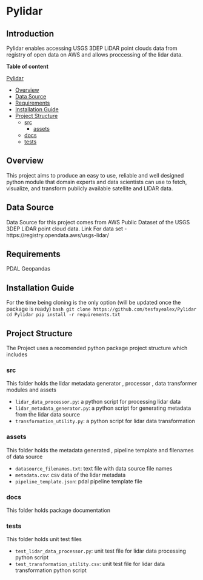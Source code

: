 # Pylidar

## Introduction

<p>
 Pylidar enables accessing USGS 3DEP LiDAR point clouds data from registry of open data on AWS and allows proccessing of the lidar data.
</p>


**Table of content**

 [Pylidar](#Pylidar)
  - [Overview](#overview)
  - [Data Source](#data-Source)
  - [Requirements](#requirements)
  - [Installation Guide](#installation-guide)
  - [Project Structure](#project-structure)
    - [src](#src)
        - [assets](#assets)
    - [docs](#docs)
    - [tests](#tests)


## Overview

<p>
This project aims to produce an easy to use, reliable and well designed python module that domain experts and data scientists can use to fetch, visualize, and transform publicly available satellite and LIDAR data.
</p>

## Data Source
<p>
Data Source for this project comes from AWS Public Dataset of the USGS 3DEP LiDAR point cloud data.
Link For data set - https://registry.opendata.aws/usgs-lidar/
</p>

## Requirements
<p>
 PDAL
 Geopandas
</p>

## Installation Guide

For the time being cloning is the only option (will be updated once the package is ready) 
        ```bash
            git clone https://github.com/tesfayealex/Pylidar
            cd Pylidar
            pip install -r requirements.txt
        ```
  
## Project Structure
The Project uses a recomended python package project structure which includes

### src 
This folder holds the lidar metadata generator , processor , data transformer modules and assets
- `lidar_data_processor.py`: a python script for processing lidar data
- `lidar_metadata_generator.py`: a python script for generating metadata from the lidar data source
- `transformation_utility.py`: a python script for lidar data transformation
### assets
This folder holds the metadata generated , pipeline template and filenames of data source
- `datasource_filenames.txt`: text file with data source file names
- `metadata.csv`: csv data of the lidar metadata 
- `pipeline_template.json`: pdal pipeline template file
### docs 
This folder holds package documentation
### tests
This folder holds unit test files
- `test_lidar_data_processor.py`: unit test file for lidar data processing python script
- `test_transformation_utility.csv`: unit test file for lidar data transformation python script

